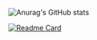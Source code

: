 ![Anurag's GitHub stats](https://github-readme-stats.vercel.app/api?username=VinciGit00&theme=onedark&show_icons=true)

[![Readme Card](https://github-readme-stats.vercel.app/api/pin/?username=VinciGit00&repo=github-readme-stats)](https://github.com/anuraghazra/github-readme-stats)

